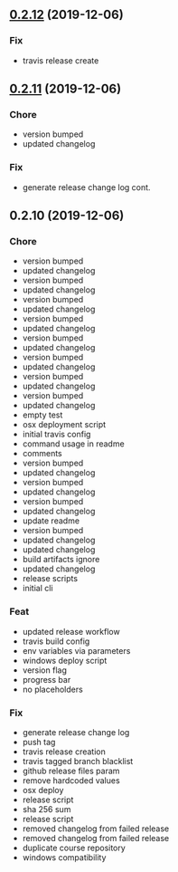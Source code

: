 
<a name="0.2.12"></a>
## [0.2.12](https://github.com/ajdnik/decrypo/compare/0.2.11...0.2.12) (2019-12-06)

### Fix

* travis release create


<a name="0.2.11"></a>
## [0.2.11](https://github.com/ajdnik/decrypo/compare/0.2.10...0.2.11) (2019-12-06)

### Chore

* version bumped
* updated changelog

### Fix

* generate release change log cont.


<a name="0.2.10"></a>
## 0.2.10 (2019-12-06)

### Chore

* version bumped
* updated changelog
* version bumped
* updated changelog
* version bumped
* updated changelog
* version bumped
* updated changelog
* version bumped
* updated changelog
* version bumped
* updated changelog
* version bumped
* updated changelog
* version bumped
* updated changelog
* empty test
* osx deployment script
* initial travis config
* command usage in readme
* comments
* version bumped
* updated changelog
* version bumped
* updated changelog
* version bumped
* updated changelog
* update readme
* version bumped
* updated changelog
* updated changelog
* build artifacts ignore
* updated changelog
* release scripts
* initial cli

### Feat

* updated release workflow
* travis build config
* env variables via parameters
* windows deploy script
* version flag
* progress bar
* no placeholders

### Fix

* generate release change log
* push tag
* travis release creation
* travis tagged branch blacklist
* github release files param
* remove hardcoded values
* osx deploy
* release script
* sha 256 sum
* release script
* removed changelog from failed release
* removed changelog from failed release
* duplicate course repository
* windows compatibility

